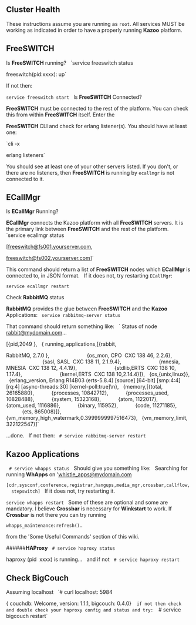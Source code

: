 ## Cluster Health



These instructions assume you are running as `root`. All services MUST be working as indicated in order to have a properly running **Kazoo** platform.

## FreeSWITCH

Is **FreeSWITCH** running?
 
  `service freeswitch status
 
  freeswitch(pid:xxxx): up`

If not then:

  `service freeswitch start`
 
Is **FreeSWITCH** Connected?

**FreeSWITCH** must be connected to the rest of the platform. You can check this from within **FreeSWITCH** itself. Enter the 

**FreeSWITCH** CLI and check for erlang listener(s). You should have at least one:

  `cli -x 

  erlang listeners`

You should see at least one of your other servers listed. If you don't, or there are no listeners, then **FreeSWITCH** is running by `ecallmgr` is not connected to it.
 
## ECallMgr

Is **ECallMgr** Running?

**ECallMgr** connects the Kazoo platform with all **FreeSWITCH** servers. It is the primary link between **FreeSWITCH** and the rest of the platform.
 
  `service ecallmgr status

  [freeswitch@fs001.yourserver.com,

  freeswitch@fs002.yourserver.com]`

This command should return a list of **FreeSWITCH** nodes which **ECallMgr** is connected to, in JSON format.
 
If it does not, try restarting `ECallMgr`:

  `service ecallmgr restart`

Check **RabbitMQ** status

**RabbitMQ** provides the glue between **FreeSWITCH** and the **Kazoo** Applications:
`
 service rabbitmq-server status`

That command should return something like:
 
 ` Status of node rabbit@mydomain.com...
    
  [{pid,2049
   },
 
  { running_applications,[{rabbit,

  RabbitMQ, 2.7.0 },
                        
  {os_mon, CPO  CXC 138 46, 2.2.6},
                        
  {sasl, SASL  CXC 138 11, 2.1.9.4},
                        
  {mnesia, MNESIA  CXC 138 12, 4.4.19},
                        
  {stdlib,ERTS  CXC 138 10, 1.17.4},
                        
  {kernel,ERTS  CXC 138 10,2.14.4}]},
 
  {os,{unix,linux}},
 
   {erlang_version,
Erlang R14B03 (erts-5.8.4) [source] [64-bit] [smp:4:4] [rq:4] [async-threads:30] [kernel-poll:true]\n},
 
{memory,[{total, 26165880},
          
{processes, 10842712},
          
{processes_used, 10828488},
          
{system, 15323168},
          
{atom, 1122017},
          
{atom_used, 1116886},
          
{binary, 115952},
          
{code, 11271185},
          
{ets, 865008}]},
 
{vm_memory_high_watermark,0.3999999997516473},
 
{vm_memory_limit, 322122547}]`

...done.
 
If not then:
 
`# service rabbitmq-server restart`
 
 
## Kazoo Applications
 
`# service whapps status`
 
Should give you something like:
 
Searching for running **WhApps** on 'whistle_apps@mydomain.com

`[cdr,sysconf,conference,registrar,hangups,media_mgr,crossbar,callflow,
 
stepswitch]`
 
If it does not, try restarting it. 

`service whapps restart`
 
Some of these are optional and some are mandatory. I believe **Crossbar** is necessary for **Winkstart** to work. If **Crossbar** is not there you can try running 

`whapps_maintenance:refresh().`

from the 'Some Useful Commands' section of this wiki.

######**HAProxy**
 
`# service haproxy status`

haproxy (pid  xxxx) is running...
 
and if not
 
`# service haproxy restart`
 

## Check BigCouch

Assuming localhost
 
  `# curl localhost: 5984

  { couchdb: Welcome, version: 1.1.1, bigcouch: 0.4.0}`
 
if not then check and double check your haproxy config and status and try:
 
`# service bigcouch restart`
 
 
